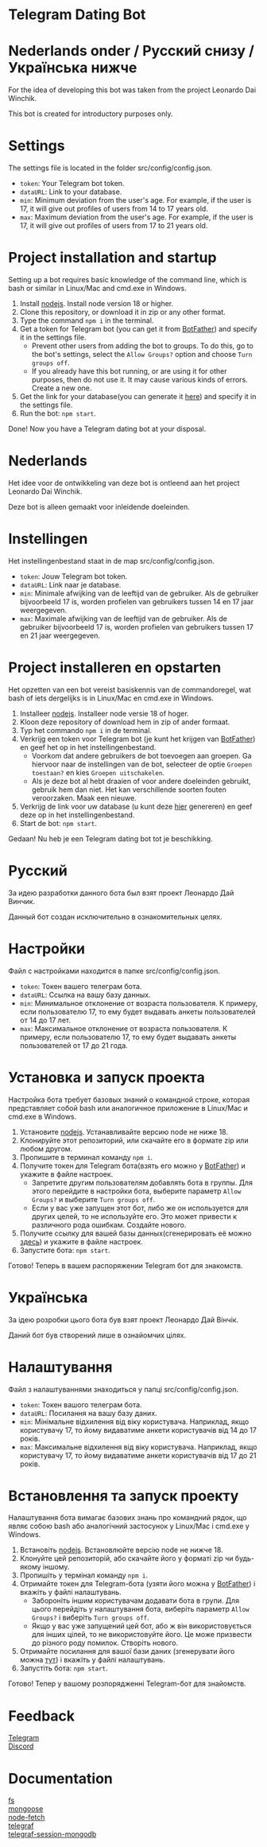 Telegram Dating Bot
=========
Nederlands onder / Русский снизу / Українська нижче
=========

For the idea of developing this bot was taken from the project Leonardo Dai Winchik.

This bot is created for introductory purposes only.


Settings
=========
The settings file is located in the folder src/config/config.json.

* `token`: Your Telegram bot token.
* `dataURL`: Link to your database.
* `min`: Minimum deviation from the user's age. For example, if the user is 17, it will give out profiles of users from 14 to 17 years old.
* `max`: Maximum deviation from the user's age. For example, if the user is 17, it will give out profiles of users from 17 to 21 years old.


Project installation and startup
=========
Setting up a bot requires basic knowledge of the command line, which is bash or similar in Linux/Mac and cmd.exe in Windows.

1. Install [nodejs](https://nodejs.org). Install node version 18 or higher.
2. Clone this repository, or download it in zip or any other format.
3. Type the command `npm i` in the terminal.
4. Get a token for Telegram bot (you can get it from [BotFather](https://t.me/BotFather)) and specify it in the settings file.
   - Prevent other users from adding the bot to groups. To do this, go to the bot's settings, select the `Allow Groups?` option and choose `Turn groups off`.
   - If you already have this bot running, or are using it for other purposes, then do not use it. It may cause various kinds of errors. Create a new one.
5. Get the link for your database(you can generate it [here](https://www.mongodb.com)) and specify it in the settings file.
6. Run the bot: `npm start`.

Done! Now you have a Telegram dating bot at your disposal.


Nederlands
=========

Het idee voor de ontwikkeling van deze bot is ontleend aan het project Leonardo Dai Winchik.

Deze bot is alleen gemaakt voor inleidende doeleinden.


Instellingen
=========
Het instellingenbestand staat in de map src/config/config.json.

* `token`: Jouw Telegram bot token.
* `dataURL`: Link naar je database.
* `min`: Minimale afwijking van de leeftijd van de gebruiker. Als de gebruiker bijvoorbeeld 17 is, worden profielen van gebruikers tussen 14 en 17 jaar weergegeven.
* `max`: Maximale afwijking van de leeftijd van de gebruiker. Als de gebruiker bijvoorbeeld 17 is, worden profielen van gebruikers tussen 17 en 21 jaar weergegeven.


Project installeren en opstarten
=========
Het opzetten van een bot vereist basiskennis van de commandoregel, wat bash of iets dergelijks is in Linux/Mac en cmd.exe in Windows.

1. Installeer [nodejs](https://nodejs.org). Installeer node versie 18 of hoger.
2. Kloon deze repository of download hem in zip of ander formaat.
3. Typ het commando `npm i` in de terminal.
4. Verkrijg een token voor Telegram bot (je kunt het krijgen van [BotFather](https://t.me/BotFather)) en geef het op in het instellingenbestand.
   - Voorkom dat andere gebruikers de bot toevoegen aan groepen. Ga hiervoor naar de instellingen van de bot, selecteer de optie `Groepen toestaan?` en kies `Groepen uitschakelen`.
   - Als je deze bot al hebt draaien of voor andere doeleinden gebruikt, gebruik hem dan niet. Het kan verschillende soorten fouten veroorzaken. Maak een nieuwe.
5. Verkrijg de link voor uw database (u kunt deze [hier](https://www.mongodb.com) genereren) en geef deze op in het instellingenbestand.
6. Start de bot: `npm start`.

Gedaan! Nu heb je een Telegram dating bot tot je beschikking.


Русский
=========

За идею разработки данного бота был взят проект Леонардо Дай Винчик.

Данный бот создан исключительно в ознакомительных целях.


Настройки
=========
Файл с настройками находится в папке src/config/config.json.

* `token`: Токен вашего телеграм бота.
* `dataURL`: Ссылка на вашу базу данных.
* `min`: Минимальное отклонение от возраста пользователя. К примеру, если пользователю 17, то ему будет выдавать анкеты пользователей от 14 до 17 лет.
* `max`: Максимальное отклонение от возраста пользователя. К примеру, если пользователю 17, то ему будет выдавать анкеты пользователей от 17 до 21 года.


Установка и запуск проекта
=========
Настройка бота требует базовых знаний о командной строке, которая представляет собой bash или аналогичное приложение в Linux/Mac и cmd.exe в Windows.

1. Установите [nodejs](https://nodejs.org). Устанавливайте версию node не ниже 18.
2. Клонируйте этот репозиторий, или скачайте его в формате zip или любом другом.
3. Пропишите в терминал команду `npm i`.
4. Получите токен для Telegram бота(взять его можно у [BotFather](https://t.me/BotFather)) и укажите в файле настроек.
   - Запретите другим пользователям добавлять бота в группы. Для этого перейдите в настройки бота, выберите параметр `Allow Groups?` и выберите `Turn groups off`.
   - Если у вас уже запущен этот бот, либо же он используется для других целей, то не используйте его. Это может привести к различного рода ошибкам. Создайте нового.
5. Получите ссылку для вашей базы данных(сгенерировать её можно [здесь](https://www.mongodb.com)) и укажите в файле настроек.
6. Запустите бота: `npm start`.

Готово! Теперь в вашем распоряжении Telegram бот для знакомств.


Українська
=========

За ідею розробки цього бота був взят проект Леонардо Дай Вінчік.

Даний бот був створений лише в ознайомчих цілях.


Налаштування
=========
Файл з налаштуваннями знаходиться у папці src/config/config.json.

* `token`: Токен вашого телеграм бота.
* `dataURL`: Посилання на вашу базу даних.
* `min`: Мінімальне відхилення від віку користувача. Наприклад, якщо користувачу 17, то йому видаватиме анкети користувачів від 14 до 17 років.
* `max`: Максимальне відхилення від віку користувача. Наприклад, якщо користувачу 17, то йому видаватиме анкети користувачів від 17 до 21 років.


Встановлення та запуск проекту
=========
Налаштування бота вимагає базових знань про командний рядок, що являє собою bash або аналогічний застосунок у Linux/Mac і cmd.exe у Windows.

1. Встановіть [nodejs](https://nodejs.org). Встановлюйте версію node не нижче 18.
2. Клонуйте цей репозиторій, або скачайте його у форматі zip чи будь-якому іншому.
3. Пропишіть у термінал команду `npm i`.
4. Отримайте токен для Telegram-бота (узяти його можна у [BotFather](https://t.me/BotFather)) і вкажіть у файлі налаштувань.
   - Забороніть іншим користувачам додавати бота в групи. Для цього перейдіть у налаштування бота, виберіть параметр `Allow Groups?` і виберіть `Turn groups off`.
   - Якщо у вас уже запущений цей бот, або ж він використовується для інших цілей, то не використовуйте його. Це може призвести до різного роду помилок. Створіть нового.
5. Отримайте посилання для вашої бази даних (згенерувати його можна [тут](https://www.mongodb.com)) і вкажіть у файлі налаштувань.
6. Запустіть бота: `npm start`.

Готово! Тепер у вашому розпорядженні Telegram-бот для знайомств.


Feedback
=========
[Telegram](https://t.me/jason_kings_tg)<br>
[Discord](https://discordapp.com/users/608684992335446064)<br>


Documentation
=========
[fs](https://github.com/npm/security-holder)<br>
[mongoose](https://www.mongodb.com/docs/atlas/)<br>
[node-fetch](https://github.com/node-fetch/node-fetch)<br>
[telegraf](https://telegraf.js.org/)<br>
[telegraf-session-mongodb](https://www.npmjs.com/package/telegraf-session-mongodb)